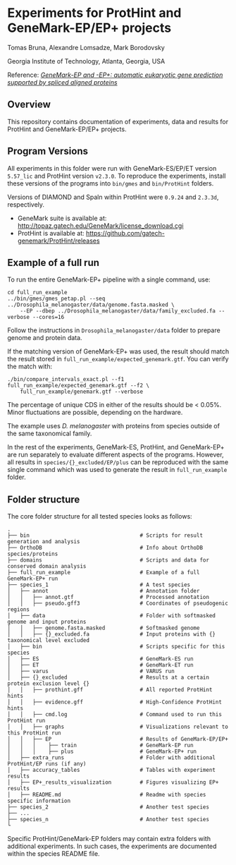 # Experiments for ProtHint and GeneMark-EP/EP+ projects

Tomas Bruna, Alexandre Lomsadze, Mark Borodovsky

Georgia Institute of Technology, Atlanta, Georgia, USA

Reference: [_GeneMark-EP and -EP+: automatic eukaryotic gene prediction supported by spliced aligned proteins_](https://www.biorxiv.org/content/10.1101/2019.12.31.891218v1)


## Overview

This repository contains documentation of experiments, data and results for
ProtHint and GeneMark-EP/EP+ projects.

## Program Versions

All experiments in this folder were run with GeneMark-ES/EP/ET version `5.57_lic` and ProtHint version
`v2.3.0`. To reproduce the experiments, install these versions of the programs into
`bin/gmes` and `bin/ProtHint` folders.

Versions of DIAMOND and Spaln within ProtHint were `0.9.24` and `2.3.3d`, respectively.

* GeneMark suite is available at: http://topaz.gatech.edu/GeneMark/license_download.cgi
* ProtHint is available at: https://github.com/gatech-genemark/ProtHint/releases

## Example of a full run

To run the entire GeneMark-EP+ pipeline with a single command, use:

    cd full_run_example
    ../bin/gmes/gmes_petap.pl --seq ../Drosophila_melanogaster/data/genome.fasta.masked \
        --EP --dbep ../Drosophila_melanogaster/data/family_excluded.fa --verbose --cores=16
        
Follow the instructions in `Drosophila_melanogaster/data` folder to prepare genome and protein data.

If the matching version of GeneMark-EP+ was used, the result should match the result
stored in `full_run_example/expected_genemark.gtf`. You can verify the match with:

    ./bin/compare_intervals_exact.pl --f1 full_run_example/expected_genemark.gtf --f2 \
        full_run_example/genemark.gtf --verbose

The percentage of unique CDS in either of the results should be < 0.05%. Minor fluctuations are
possible, depending on the hardware.

The example uses _D. melanogaster_ with proteins from species outside of the same
taxonomical family.

In the rest of the experiments, GeneMark-ES, ProtHint, and GeneMark-EP+ are run separately
to evaluate different aspects of the programs. However, all results in
`species/{}_excluded/EP/plus` can be reproduced with the same single command which was
used to generate the result in `full_run_example` folder.

## Folder structure

The core folder structure for all tested species looks as follows:

    .
    ├── bin                                   # Scripts for result generation and analysis
    ├── OrthoDB                               # Info about OrthoDB species/proteins
    ├── domains                               # Scripts and data for conserved domain analysis
    ├── full_run_example                      # Example of a full GeneMark-EP+ run
    ├── species_1                             # A test species
    │   ├── annot                             # Annotation folder
    │   │   ├── annot.gtf                     # Processed annotation
    │   │   ├── pseudo.gff3                   # Coordinates of pseudogenic regions
    │   ├── data                              # Folder with softmasked genome and input proteins
    │   │   ├── genome.fasta.masked           # Softmasked genome
    │   │   ├── {}_excluded.fa                # Input proteins with {} taxonomical level excluded
    │   ├── bin                               # Scripts specific for this species
    │   ├── ES                                # GeneMark-ES run
    │   ├── ET                                # GeneMark-ET run
    │   ├── varus                             # VARUS run
    │   ├── {}_excluded                       # Results at a certain protein exclusion level {}
    │   │   ├── prothint.gff                  # All reported ProtHint hints
    │   │   ├── evidence.gff                  # High-Confidence ProtHint hints
    │   │   ├── cmd.log                       # Command used to run this ProtHint run
    │   │   ├── graphs                        # Visualizations relevant to this ProtHint run
    │   │   ├── EP                            # Results of GeneMark-EP/EP+
    │   │   │    ├── train                    # GeneMark-EP run
    │   │   │    ├── plus                     # GeneMark-EP+ run
    │   ├── extra_runs                        # Folder with additional ProtHint/EP runs (if any)
    │   ├── accuracy_tables                   # Tables with experiment results
    │   ├── EP+_results_visualization         # Figures visualizing EP+ results
    │   ├── README.md                         # Readme with species specific information
    ├── species_2                             # Another test species
    ├── ...
    ├── species_n                             # Another test species
    └


Specific ProtHint/GeneMark-EP folders may contain extra folders with
additional experiments. In such cases, the experiments are documented within
the species README file.
